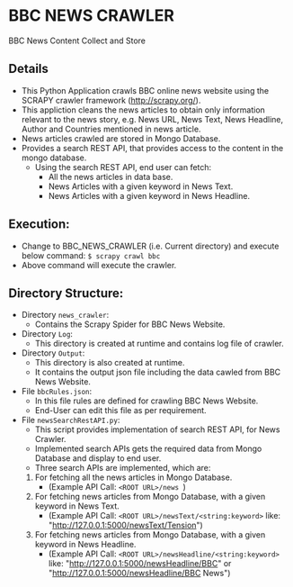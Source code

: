 # BBC NEWS CRAWLER
BBC News Content Collect and Store

## Details
  * This Python Application crawls BBC online news website using the SCRAPY crawler framework (http://scrapy.org/).
  * This appliction cleans the news articles to obtain only information relevant to the news story,
    e.g. News URL, News Text, News Headline, Author and Countries mentioned in news article.
  * News articles crawled are stored in Mongo Database.
  * Provides a search REST API, that provides access to the content in the mongo database. 
    * Using the search REST API, end user can fetch:
      * All the news articles in data base.
      * News Articles with a given keyword in News Text.
      * News Articles with a given keyword in News Headline.
      
## Execution:
   * Change to BBC_NEWS_CRAWLER (i.e. Current directory) and execute below command:
      ```$ scrapy crawl bbc```
   * Above command will execute the crawler.
   
## Directory Structure:
  * Directory ``news_crawler``: 
    * Contains the Scrapy Spider for BBC News Website.
  * Directory ``Log``: 
    * This directory is created at runtime and contains log file of crawler.
  * Directory ``Output``: 
    * This directory is also created at runtime.
    * It contains the output json file including the data cawled from BBC News Website.
  * File ```bbcRules.json```:
    * In this file rules are defined for crawling BBC News Website.
    * End-User can edit this file as per requirement.
  * File ```newsSearchRestAPI.py```:
    * This script provides implementation of search REST API, for News Crawler.
    * Implemented search APIs gets the required data from Mongo Database and display to end user.
    * Three search APIs are implemented, which are:
     1. For fetching all the news articles in Mongo Database.
         * (Example API Call: ```<ROOT URL>/news ```)
     2. For fetching news articles from Mongo Database, with a given keyword in News Text. 
         * (Example API Call: ```<ROOT URL>/newsText/<string:keyword>``` like: "http://127.0.0.1:5000/newsText/Tension") 
     3. For fetching news articles from Mongo Database, with a given keyword in News Headline. 
         * (Example API Call: ```<ROOT URL>/newsHeadline/<string:keyword>``` like: "http://127.0.0.1:5000/newsHeadline/BBC" 
           or "http://127.0.0.1:5000/newsHeadline/BBC News") 
